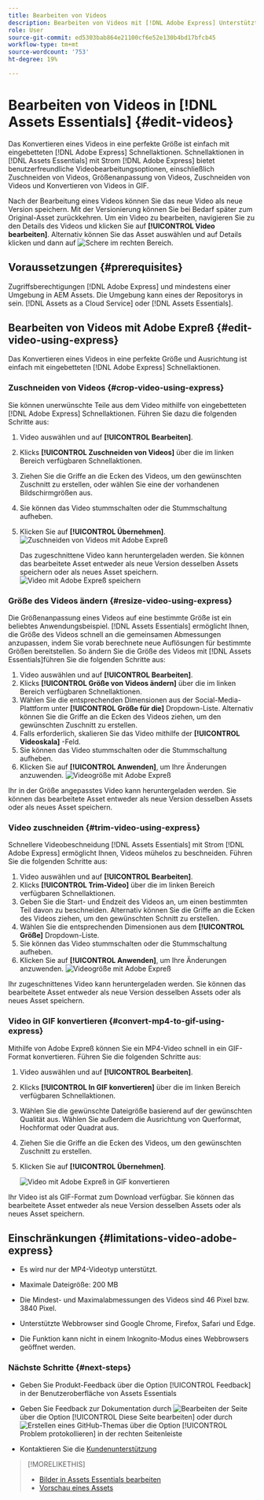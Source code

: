 ```yaml
---
title: Bearbeiten von Videos
description: Bearbeiten von Videos mit [!DNL Adobe Express] Unterstützte Optionen und aktualisierte Videos als Versionen speichern.
role: User
source-git-commit: ed5303bab864e21100cf6e52e130b4bd17bfcb45
workflow-type: tm+mt
source-wordcount: '753'
ht-degree: 19%

---
```


# Bearbeiten von Videos in [!DNL Assets Essentials] {#edit-videos}

Das Konvertieren eines Videos in eine perfekte Größe ist einfach mit eingebetteten [!DNL Adobe Express] Schnellaktionen. Schnellaktionen in [!DNL Assets Essentials] mit Strom [!DNL Adobe Express] bietet benutzerfreundliche Videobearbeitungsoptionen, einschließlich Zuschneiden von Videos, Größenanpassung von Videos, Zuschneiden von Videos und Konvertieren von Videos in GIF.

Nach der Bearbeitung eines Videos können Sie das neue Video als neue Version speichern. Mit der Versionierung können Sie bei Bedarf später zum Original-Asset zurückkehren. Um ein Video zu bearbeiten, navigieren Sie zu den Details des Videos und klicken Sie auf **[!UICONTROL Video bearbeiten]**. Alternativ können Sie das Asset auswählen und auf Details klicken und dann auf ![Schere](assets/do-not-localize/cut.svg) im rechten Bereich.

## Voraussetzungen {#prerequisites}

Zugriffsberechtigungen [!DNL Adobe Express] und mindestens einer Umgebung in AEM Assets. Die Umgebung kann eines der Repositorys in sein. [!DNL Assets as a Cloud Service] oder [!DNL Assets Essentials].

## Bearbeiten von Videos mit Adobe Expreß {#edit-video-using-express}

Das Konvertieren eines Videos in eine perfekte Größe und Ausrichtung ist einfach mit eingebetteten [!DNL Adobe Express] Schnellaktionen.

### Zuschneiden von Videos {#crop-video-using-express}

Sie können unerwünschte Teile aus dem Video mithilfe von eingebetteten [!DNL Adobe Express] Schnellaktionen. Führen Sie dazu die folgenden Schritte aus:

1. Video auswählen und auf **[!UICONTROL Bearbeiten]**.
2. Klicks **[!UICONTROL Zuschneiden von Videos]** über die im linken Bereich verfügbaren Schnellaktionen.
3. Ziehen Sie die Griffe an die Ecken des Videos, um den gewünschten Zuschnitt zu erstellen, oder wählen Sie eine der vorhandenen Bildschirmgrößen aus.
4. Sie können das Video stummschalten oder die Stummschaltung aufheben.
5. Klicken Sie auf **[!UICONTROL Übernehmen]**.
   ![Zuschneiden von Videos mit Adobe Expreß](assets/adobe-express-crop-video.png)

   Das zugeschnittene Video kann heruntergeladen werden. Sie können das bearbeitete Asset entweder als neue Version desselben Assets speichern oder als neues Asset speichern. ![Video mit Adobe Expreß speichern](assets/adobe-express-save-video.png)

### Größe des Videos ändern {#resize-video-using-express}

Die Größenanpassung eines Videos auf eine bestimmte Größe ist ein beliebtes Anwendungsbeispiel. [!DNL Assets Essentials] ermöglicht Ihnen, die Größe des Videos schnell an die gemeinsamen Abmessungen anzupassen, indem Sie vorab berechnete neue Auflösungen für bestimmte Größen bereitstellen. So ändern Sie die Größe des Videos mit [!DNL Assets Essentials]führen Sie die folgenden Schritte aus:

1. Video auswählen und auf **[!UICONTROL Bearbeiten]**.
2. Klicks **[!UICONTROL Größe von Videos ändern]** über die im linken Bereich verfügbaren Schnellaktionen.
3. Wählen Sie die entsprechenden Dimensionen aus der Social-Media-Plattform unter **[!UICONTROL Größe für die]** Dropdown-Liste. Alternativ können Sie die Griffe an die Ecken des Videos ziehen, um den gewünschten Zuschnitt zu erstellen.
4. Falls erforderlich, skalieren Sie das Video mithilfe der **[!UICONTROL Videoskala]** -Feld.
5. Sie können das Video stummschalten oder die Stummschaltung aufheben.
6. Klicken Sie auf **[!UICONTROL Anwenden]**, um Ihre Änderungen anzuwenden.
   ![Videogröße mit Adobe Expreß](assets/adobe-express-resize-video.png)

Ihr in der Größe angepasstes Video kann heruntergeladen werden. Sie können das bearbeitete Asset entweder als neue Version desselben Assets oder als neues Asset speichern.

### Video zuschneiden {#trim-video-using-express}

Schnellere Videobeschneidung [!DNL Assets Essentials] mit Strom [!DNL Adobe Express] ermöglicht Ihnen, Videos mühelos zu beschneiden. Führen Sie die folgenden Schritte aus:

1. Video auswählen und auf **[!UICONTROL Bearbeiten]**.
2. Klicks **[!UICONTROL Trim-Video]** über die im linken Bereich verfügbaren Schnellaktionen.
3. Geben Sie die Start- und Endzeit des Videos an, um einen bestimmten Teil davon zu beschneiden. Alternativ können Sie die Griffe an die Ecken des Videos ziehen, um den gewünschten Schnitt zu erstellen.
4. Wählen Sie die entsprechenden Dimensionen aus dem **[!UICONTROL Größe]** Dropdown-Liste.
5. Sie können das Video stummschalten oder die Stummschaltung aufheben.
6. Klicken Sie auf **[!UICONTROL Anwenden]**, um Ihre Änderungen anzuwenden.
   ![Videogröße mit Adobe Expreß](assets/adobe-express-trim-video.png)

Ihr zugeschnittenes Video kann heruntergeladen werden. Sie können das bearbeitete Asset entweder als neue Version desselben Assets oder als neues Asset speichern.

### Video in GIF konvertieren {#convert-mp4-to-gif-using-express}

Mithilfe von Adobe Expreß können Sie ein MP4-Video schnell in ein GIF-Format konvertieren. Führen Sie die folgenden Schritte aus:

1. Video auswählen und auf **[!UICONTROL Bearbeiten]**.
2. Klicks **[!UICONTROL In GIF konvertieren]** über die im linken Bereich verfügbaren Schnellaktionen.
3. Wählen Sie die gewünschte Dateigröße basierend auf der gewünschten Qualität aus. Wählen Sie außerdem die Ausrichtung von Querformat, Hochformat oder Quadrat aus.
4. Ziehen Sie die Griffe an die Ecken des Videos, um den gewünschten Zuschnitt zu erstellen.
5. Klicken Sie auf **[!UICONTROL Übernehmen]**.

   ![Video mit Adobe Expreß in GIF konvertieren](assets/adobe-express-convert-video-to-gif.png)

Ihr Video ist als GIF-Format zum Download verfügbar. Sie können das bearbeitete Asset entweder als neue Version desselben Assets oder als neues Asset speichern.

## Einschränkungen {#limitations-video-adobe-express}

* Es wird nur der MP4-Videotyp unterstützt.

* Maximale Dateigröße: 200 MB

* Die Mindest- und Maximalabmessungen des Videos sind 46 Pixel bzw. 3840 Pixel.

* Unterstützte Webbrowser sind Google Chrome, Firefox, Safari und Edge.

* Die Funktion kann nicht in einem Inkognito-Modus eines Webbrowsers geöffnet werden.

### Nächste Schritte {#next-steps}

* Geben Sie Produkt-Feedback über die Option [!UICONTROL Feedback] in der Benutzeroberfläche von Assets Essentials

* Geben Sie Feedback zur Dokumentation durch ![Bearbeiten der Seite](assets/do-not-localize/edit-page.png) über die Option [!UICONTROL Diese Seite bearbeiten] oder durch ![Erstellen eines GitHub-Themas](assets/do-not-localize/github-issue.png) über die Option [!UICONTROL Problem protokollieren] in der rechten Seitenleiste

* Kontaktieren Sie die [Kundenunterstützung](https://experienceleague.adobe.com/de?support-solution=General#support)

>[!MORELIKETHIS]
>
>* [Bilder in Assets Essentials bearbeiten](edit-images-assets-view.md)
>* [Vorschau eines Assets](navigate-assets-view.md)

